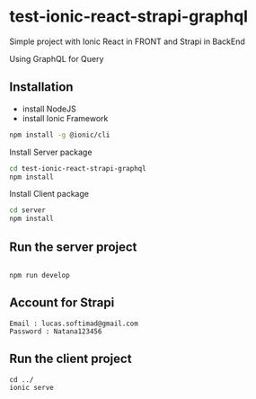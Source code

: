 # test-ionic-react-strapi-graphql

Simple project with Ionic React in FRONT and Strapi in BackEnd

Using GraphQL for Query

## Installation

- install NodeJS 
- install Ionic Framework
```bash
npm install -g @ionic/cli
``` 
Install Server package

```bash
cd test-ionic-react-strapi-graphql
npm install
```
Install Client package

```bash
cd server
npm install
```

## Run the server project 
```

npm run develop

```
## Account for Strapi 
```
Email : lucas.softimad@gmail.com
Password : Natana123456

```

## Run the client project 
```
cd ../
ionic serve

```